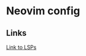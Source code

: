 # Neovim config

## Links
[Link to LSPs](https://github.com/neovim/nvim-lspconfig/blob/master/doc/configs.md)
